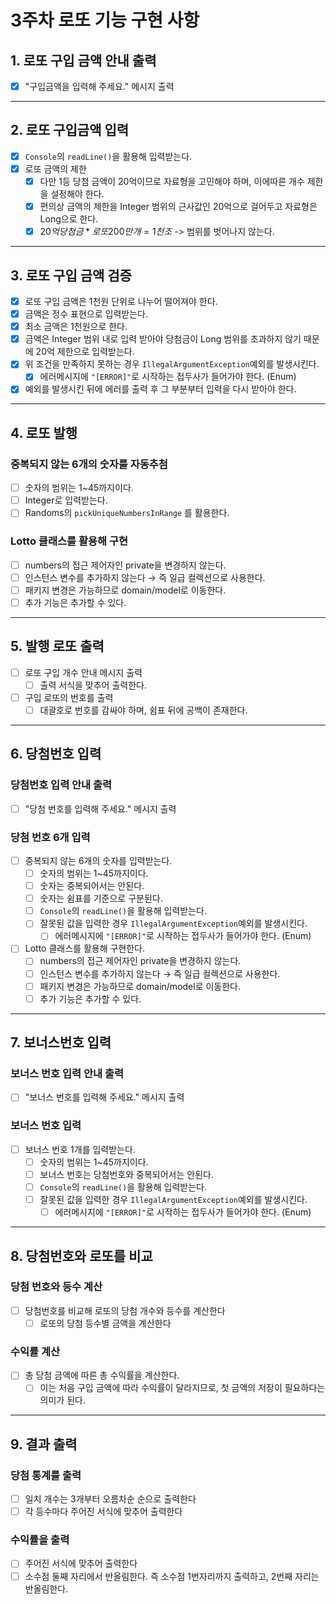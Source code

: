 
# 3주차 로또 기능 구현 사항
## 1. 로또 구입 금액 안내 출력
- [x] "구입금액을 입력해 주세요." 메시지 출력

---
## 2. 로또 구입금액 입력
- [x] `Console`의 `readLine()`을 활용해 입력받는다.
- [x] 로또 금액의 제한
  - [x] 다만 1등 당첨 금액이 20억이므로 자료형을 고민해야 하며, 이에따른 개수 제한을 설정해야 한다.
  - [x] 편의상 금액의 제한을 Integer 범위의 근사값인 20억으로 걸어두고 자료형은 Long으로 한다.
  - [x] $20억 당첨금 * 로또 200만개 = 1천조$ -> 범위를 벗어나지 않는다.

---
## 3. 로또 구입 금액 검증
- [x] 로또 구입 금액은 1천원 단위로 나누어 떨어져야 한다.
- [x] 금액은 정수 표현으로 입력받는다.
- [x] 최소 금액은 1천원으로 한다.
- [x] 금액은 Integer 범위 내로 입력 받아야 당첨금이 Long 범위를 초과하지 않기 때문에 20억 제한으로 입력받는다.
- [x] 위 조건을 만족하지 못하는 경우 `IllegalArgumentException`예외를 발생시킨다.
    - [x] 에러메시지에 `"[ERROR]"`로 시작하는 접두사가 들어가야 한다. (Enum)
- [x] 예외를 발생시킨 뒤에 에러를 출력 후 그 부분부터 입력을 다시 받아야 한다.

---
## 4. 로또 발행
### 중복되지 않는 6개의 숫자를 자동추첨
- [ ] 숫자의 범위는 1~45까지이다.
- [ ] Integer로 입력받는다.
- [ ] Randoms의 `pickUniqueNumbersInRange` 를 활용한다.
### Lotto 클래스를 활용해 구현
- [ ] numbers의 접근 제어자인 private을 변경하지 않는다.
- [ ] 인스턴스 변수를 추가하지 않는다 → 즉 일급 컬렉션으로 사용한다.
- [ ] 패키지 변경은 가능하므로 domain/model로 이동한다.
- [ ] 추가  기능은 추가할 수 있다.

---
## 5. 발행 로또 출력
- [ ] 로또 구입 개수 안내 메시지 출력
    - [ ] 출력 서식을 맞추어 출력한다.
- [ ] 구입 로또의 번호를 출력
    - [ ] 대괄호로 번호를 감싸야 하며, 쉼표 뒤에 공백이 존재한다.

---
## 6. 당첨번호 입력
### 당첨번호 입력 안내 출력
- [ ] "당첨 번호를 입력해 주세요." 메시지 출력
### 당첨 번호 6개 입력
- [ ] 중복되지 않는 6개의 숫자를 입력받는다.
    - [ ] 숫자의 범위는 1~45까지이다.
    - [ ] 숫자는 중복되어서는 안된다.
    - [ ] 숫자는 쉼표를 기준으로 구분된다.
    - [ ] `Console`의 `readLine()`을 활용해 입력받는다.
    - [ ] 잘못된 값을 입력한 경우 `IllegalArgumentException`예외를 발생시킨다.
        - [ ] 에러메시지에 `"[ERROR]"`로 시작하는 접두사가 들어가야 한다. (Enum)
- [ ] Lotto 클래스를 활용해 구현한다.
    - [ ] numbers의 접근 제어자인 private을 변경하지 않는다.
    - [ ] 인스턴스 변수를 추가하지 않는다 → 즉 일급 컬렉션으로 사용한다.
    - [ ] 패키지 변경은 가능하므로 domain/model로 이동한다.
    - [ ] 추가 기능은 추가할 수 있다.

---
## 7. 보너스번호 입력
### 보너스 번호 입력 안내 출력
- [ ] "보너스 번호를 입력해 주세요." 메시지 출력
### 보너스 번호 입력
- [ ] 보너스 번호 1개를 입력받는다.
    - [ ] 숫자의 범위는 1~45까지이다.
    - [ ] 보너스 번호는 당첨번호와 중복되어서는 안된다.
    - [ ] `Console`의 `readLine()`을 활용해 입력받는다.
    - [ ] 잘못된 값을 입력한 경우 `IllegalArgumentException`예외를 발생시킨다.
        - [ ] 에러메시지에 `"[ERROR]"`로 시작하는 접두사가 들어가야 한다. (Enum)

---
## 8. 당첨번호와 로또를 비교
### 당첨 번호와 등수 계산
- [ ] 당첨번호를 비교해 로또의 당첨 개수와 등수를 계산한다
    - [ ] 로또의 당첨 등수별 금액을 계산한다
### 수익률 계산
- [ ] 총 당첨 금액에 따른 총 수익률을 계산한다.
    - [ ] 이는 처음 구입 금액에 따라 수익률이 달라지므로, 첫 금액의 저장이 필요하다는 의미가 된다.

---
## 9. 결과 출력
### 당첨 통계를 출력
- [ ] 일치 개수는 3개부터 오름차순 순으로 출력한다
- [ ] 각 등수마다 주어진 서식에 맞추어 출력한다
### 수익률을 출력
- [ ] 주어진 서식에 맞추어 출력한다
- [ ] 소수점 둘째 자리에서 반올림한다. 즉 소수점 1번자리까지 출력하고, 2번째 자리는 반올림한다.
